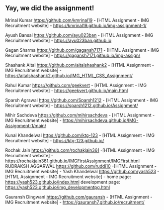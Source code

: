 ## Yay, we did the assignment!

Mrinal Kumar <https://github.com/kmrinal19> - [HTML Assignment - IMG Recruitment website] - <https://kmrinal19.github.io/img-assignment-1/>

Ayush Bansal <https://github.com/ayu023ban> - [HTML Assignment - IMG Recriuitment website] - <https://ayu023ban.github.io>

Gagan Sharma <https://github.com/gagansh7171> - [HTML Assignment - IMG Recriuitment website] - <https://gagansh7171.github.io/img-assign/>

Shashank Aital <https://github.com/aitalshashank2> - [HTML Assignment - IMG Recruitment website] - <https://aitalshashank2.github.io/IMG_HTML_CSS_Assignment/>

Rahul Kumar <https://github.com/geekvert> - [HTML Assignment - IMG Recriuitment website] - 
<https://geekvert.github.io/main.html>

Sparsh Agrawal <https://github.com/Sparsh1212> - [HTML Assignment - IMG Recriuitment website] - <https://sparsh1212.github.io/Assignment/>

Mihir Sachdeva <https://github.com/mihirsachdeva> - [HTML Assignment - IMG Recruitment website] - <https://mihirsachdeva.github.io/IMG-Assignment-1/main/>

Kunal Khandelwal <https://github.com/ktg-123> - [HTML Assignment - IMG Recruitment website] - <https://ktg-123.github.io/>

Rochak Jain https://github.com/rochakjain361 -[HTML Assignment - IMG Recriuitment website] - https://rochakjain361.github.io/IMGFirstAssignment/IMGFirst.html
RUDRAKSH AGGARWAL https://github.com/ruddi10 -[HTML Assignment - IMG Recruitment website] -
Yash Khandelwal <https://github.com/yash523> - [HTML Assignment - IMG Recruitment website] - home page: <https://yash523.github.io/index.html>    development page: <https://yash523.github.io/img_developmentpg.html>

Gauransh Dingwani <https://github.com/gauransh> - [HTML Assignment - IMG Recruitment website] - <https://gauransh7.github.io/recruitment/>
